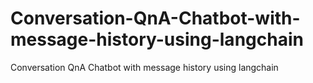 # Conversation-QnA-Chatbot-with-message-history-using-langchain
Conversation QnA Chatbot with message history using langchain
